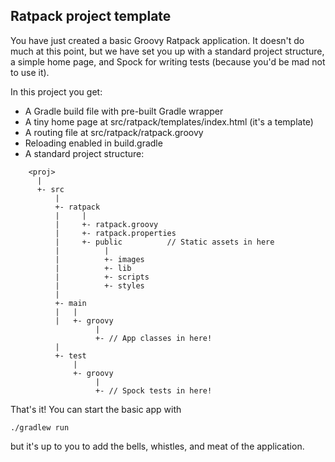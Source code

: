 Ratpack project template
-----------------------------

You have just created a basic Groovy Ratpack application. It doesn't do much
at this point, but we have set you up with a standard project structure, a
simple home page, and Spock for writing tests (because you'd be mad not to
use it).

In this project you get:

* A Gradle build file with pre-built Gradle wrapper
* A tiny home page at src/ratpack/templates/index.html (it's a template)
* A routing file at src/ratpack/ratpack.groovy
* Reloading enabled in build.gradle
* A standard project structure:
```
    <proj>
      |
      +- src
          |
          +- ratpack
          |     |
          |     +- ratpack.groovy
          |     +- ratpack.properties
          |     +- public          // Static assets in here
          |          |
          |          +- images
          |          +- lib
          |          +- scripts
          |          +- styles
          |
          +- main
          |   |
          |   +- groovy
                   |
                   +- // App classes in here!
          |
          +- test
              |
              +- groovy
                   |
                   +- // Spock tests in here!
```
That's it! You can start the basic app with

    ./gradlew run

but it's up to you to add the bells, whistles, and meat of the application.
